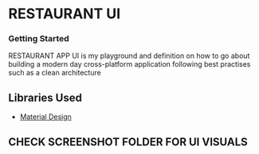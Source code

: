 # RESTAURANT UI

### Getting Started 

RESTAURANT APP UI is my playground and definition on how to go about building a modern day cross-platform application following best practises such as a clean architecture 

## Libraries Used

* [Material Design](https://material.io/develop/android/docs/getting-started/)


## CHECK SCREENSHOT FOLDER FOR UI VISUALS

